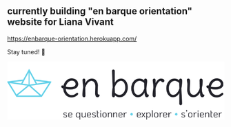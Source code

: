 ## currently building "en barque orientation" website for Liana Vivant

https://enbarque-orientation.herokuapp.com/

Stay tuned! 👀


![](app/assets/images/Logoetire.png)
